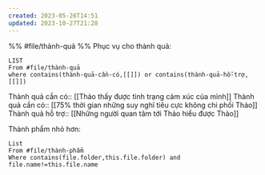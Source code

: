 ```yaml
---
created: 2023-05-26T14:51
updated: 2023-10-27T21:28
---
```

%%
#file/thành-quả 
%%
Phục vụ cho thành quả:
```dataview
LIST
From #file/thành-quả 
where contains(thành-quả-cần-có,[[]]) or contains(thành-quả-hỗ-trợ,[[]]) 
```
Thành quả cần có:: [[Thảo thấy được tình trạng cảm xúc của mình]]
Thành quả cần có:: [[75% thời gian những suy nghĩ tiêu cực không chi phối Thảo]]
Thành quả hỗ trợ:: [[Những người quan tâm tới Thảo hiểu được Thảo]]

Thành phẩm nhỏ hơn:
```dataview
List 
From #file/thành-phẩm
Where contains(file.folder,this.file.folder) and file.name!=this.file.name
```
